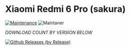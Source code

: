 # Xiaomi Redmi 6 Pro (sakura)

[![Maintenance](https://img.shields.io/badge/Maintained%3F-yes-green.svg)](https://GitHub.com/Naereen/StrapDown.js/graphs/commit-activity)   ![Maintaner](https://img.shields.io/badge/maintainer-YadavMohit19-blue) 

*DOWNLOAD COUNT BY VERSION BELOW*

[![Github Releases (by Release)](https://img.shields.io/github/downloads/Project-Altho-Releases/sakura/0.0.1/total.svg)](https://github.com/Project-Altho-Releases/sakura/releases)
